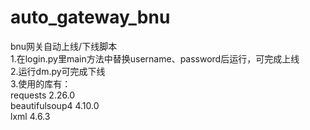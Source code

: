 # auto_gateway_bnu
bnu网关自动上线/下线脚本  
1.在login.py里main方法中替换username、password后运行，可完成上线  
2.运行dm.py可完成下线  
3.使用的库有：  
  requests 2.26.0  
  beautifulsoup4 4.10.0  
  lxml  4.6.3  
